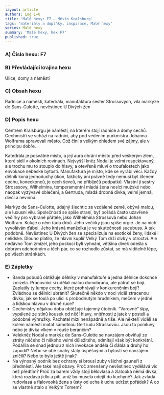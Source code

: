 ```yaml
---
layout: article
authors: Log 1=0
title: 'Malé hexy: F7 – Město Kralsburg'
tags: 'materiály a doplňky, inspirace, Malé hexy'
series: Malé hexy
summary: 'Malé hexy, hex F7'
published: true
---
```

### A) Číslo hexu: F7

### B) Převládající krajina hexu
Ulice, domy a náměstí
### C) Obsah hexu
Radnice a náměstí, katedrála, manufaktura sester Strossových, vila markýze de Sans-Culotte, nevěstinec U Divých žen
### D) Popis hexu
Centrem Kralsburgu je náměstí, na kterém stojí radnice a domy cechů. Cechmistři se schází na radnici, aby pod vedením purkmistra Johanna Wolframa spravovali město. Což činí s velkým ohledem své zájmy, ale v principu dobře. 

Katedrála je posvátné místo, a její aura chrání město před veškerým zlem, které sídlí v okolních rovinách. Nejvyšší kněz Nodal je velmi respektovaný, ale trochu mu to stouplo do hlavy, a otevřeně mluví o troufalostech jako envokace nebeské bytosti.
Manufaktura je místo, kde se vyrábí věci. Každý dělník koná jednoduchý úkon, fakticky ani právně tedy nemusí být členem cechu, koneckonců, je cech ševců, ne přibíječů podpatků. Vlastní ji sestry Strosssovy, Wilhelmina, temperamentní mladá žena nosící mužské nebo naopak vyzývavé oblečení, a Gertruda, mladá drobná dívka, velmi jemná, dívčí a nevinná.

Markýz de Sans-Culotte, údajný šlechtic ze vzdálené země, obývá malou, ale luxusní vilu. Společnosti se spíše straní, byť pořádá často uzavřené večírky pro vybrané přátele, jako Wilhelmina Strossová nebo Johan Wolfram. Koluje o něm řada drbů. Jeho večírky jsou spíše orgie. Je na nich vyvoláván ďábel. Jeho krásná manželka je ve skutečnosti sucubuss. A tak podobně.
Nevěstinec U Divých žen se specializuje na exotické ženy, lidské i nelidské. Dlouho platilo, že hlavní kuplíř Velký Tom drží dívky v otroctví. Ale nedávno Tom zmizel, jeho poskoci byli vyhnáni, většina dívek odešla s dobrým odchodným a těch pár, co se rozhodlo zůstat, se má viditelně lépe, po všech stránkách.
### E) Zápletky
- Banda pobudů obtěžuje dělníky v manufaktuře a jedna dělnice dokonce zmizela. Pracovníci si udělali malou domobranu, ale pátrat se bojí. Zaplatily ty lumpy cechy, které prohrávají v konkurenčním boji? Zvládnou se dělníci ubránit? Skutečně někdo v noci viděl ztracenou dívku, jak se toulá po ulici s probodnutým hrudníkem, mečem v jedné a lidskou hlavou v druhé ruce?
- Cechmistry nějakou dobu obtěžuje tajemný útočník. “Varovné” šípy, vypálené ze stínů kousek od něčí hlavy, vnitřnosti z jatek v posteli a podobné výhružky. Pachatel mizí nenápadně a tiše. Ale někteří viděli se kolem náměstí motat samotnou Gertrudu Strassovou. Jsou to pomluvy, nebo je dívka vlkem v rouše beránčím?
- Velekněz Nodal a markýz de Sans-Culotte se navzájem obviňují ze ztráty něčeho či někoho velmi důležitého, odmítají však být konkrétní. Podařila se snad jednou z nich invokace anděla či ďábla a druhý ho zapudil? Nebo se obě snahy staly úspěšnými a bytosti se navzájem zničili? Nebo to bylo ještě jinak?
- Na výnosný podnik bez ochrany si brousí zuby všichni gauneři z předměstí. Ale také mají obavy. Proč zmenšený nevěstinec vydělává víc než předtím? Proč za barem vždy stojí bělovlasá a zlatooká němá dívka, která rozdává jídlo a pití, aniž by musela odejít do kuchyně? Jak zvládá rudovlasá a fialovooká žena s ústy od ucha k uchu udržet pořádek? A co se vlastně stalo s Velkým Tomem?
